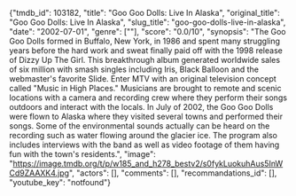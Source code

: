 {"tmdb_id": 103182, "title": "Goo Goo Dolls: Live In Alaska", "original_title": "Goo Goo Dolls: Live In Alaska", "slug_title": "goo-goo-dolls-live-in-alaska", "date": "2002-07-01", "genre": [""], "score": "0.0/10", "synopsis": "The Goo Goo Dolls formed in Buffalo, New York, in 1986 and spent many struggling years before the hard work and sweat finally paid off with the 1998 release of Dizzy Up The Girl. This breakthrough album generated worldwide sales of six million with smash singles including Iris, Black Balloon and the webmaster's favorite Slide. Enter MTV with an original television concept called \"Music in High Places.\" Musicians are brought to remote and scenic locations with a camera and recording crew where they perform their songs outdoors and interact with the locals.  In July of 2002, the Goo Goo Dolls were flown to Alaska where they visited several towns and performed their songs. Some of the environmental sounds actually can be heard on the recording such as water flowing around the glacier ice. The program also includes interviews with the band as well as video footage of them having fun with the town's residents.", "image": "https://image.tmdb.org/t/p/w185_and_h278_bestv2/s0fykLuokuhAus5InWCd9ZAAXK4.jpg", "actors": [], "comments": [], "recommandations_id": [], "youtube_key": "notfound"}